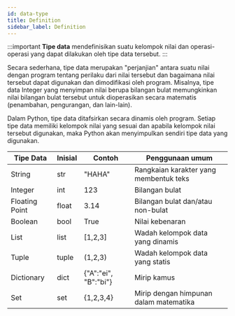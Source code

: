 ```yaml
---
id: data-type
title: Definition
sidebar_label: Definition
---
```


:::important
**Tipe data** mendefinisikan suatu kelompok nilai dan operasi-operasi yang dapat dilakukan oleh tipe data tersebut.
:::

Secara sederhana, tipe data merupakan "perjanjian" antara suatu nilai dengan program tentang perilaku dari nilai tersebut dan bagaimana nilai tersebut dapat digunakan dan dimodifikasi oleh program. Misalnya, tipe data Integer yang menyimpan nilai berupa bilangan bulat memungkinkan nilai bilangan bulat tersebut untuk dioperasikan secara matematis (penambahan, pengurangan, dan lain-lain).

Dalam Python, tipe data ditafsirkan secara dinamis oleh program. Setiap tipe data memiliki kelompok nilai yang sesuai dan apabila kelompok nilai tersebut digunakan, maka Python akan menyimpulkan sendiri tipe data yang digunakan.

| Tipe Data      | Inisial | Contoh               | Penggunaan umum                        |
| -------------- | ------- | -------------------- | -------------------------------------- |
| String         | str     | "HAHA"               | Rangkaian karakter yang membentuk teks |
| Integer        | int     | 123                  | Bilangan bulat                         |
| Floating Point | float   | 3.14                 | Bilangan bulat dan/atau non-bulat      |
| Boolean        | bool    | True                 | Nilai kebenaran                        |
| List           | list    | [1,2,3]              | Wadah kelompok data yang dinamis       |
| Tuple          | tuple   | (1,2,3)              | Wadah kelompok data yang statis        |
| Dictionary     | dict    | {"A":"ei", "B":"bi"} | Mirip kamus                            |
| Set            | set     | {1,2,3,4}            | Mirip dengan himpunan dalam matematika |